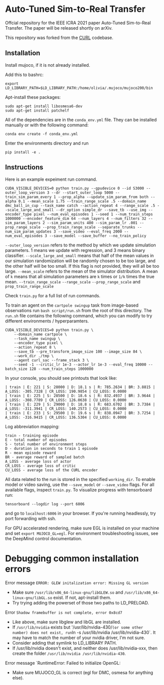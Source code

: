 # Auto-Tuned Sim-to-Real Transfer

Offcial repository for the IEEE ICRA 2021 paper Auto-Tuned Sim-to-Real Transfer. The paper will be released shortly on arXiv.

This repository was forked from the [CURL](https://mishalaskin.github.io/curl/) codebase.

## Installation 

Install mujoco, if it is not already installed.

Add this to bashrc:
```
export LD_LIBRARY_PATH=$LD_LIBRARY_PATH:/home/olivia/.mujoco/mujoco200/bin
```
Apt-install these packages:
```
sudo apt-get install libosmesa6-dev
sudo apt-get install patchelf
```

All of the dependencies are in the `conda_env.yml` file. They can be installed manually or with the following command:

```
conda env create -f conda_env.yml
```

Enter the environments directory and run
```
pip install -e .
```


## Instructions
Here is an example expeiment run command. 
```
CUDA_VISIBLE_DEVICES=0 python train.py --gpudevice 0 --id S3000 --outer_loop_version 3 --dr --start_outer_loop 5000 --train_sim_param_every 1 --prop_alpha --update_sim_param_from both --alpha 0.1 --mean_scale 1.75 --train_range_scale .5 --domain_name dmc_ball_in_cup --task_name catch --action_repeat 4 --range_scale .5 --scale_large_and_small --dr_option simple_dr --save_tb --use_img --encoder_type pixel --num_eval_episodes 1 --seed 1 --num_train_steps 1000000 --encoder_feature_dim 64 --num_layers 4 --num_filters 32 --sim_param_layers 2 --sim_param_units 400 --sim_param_lr .001 --prop_range_scale --prop_train_range_scale --separate_trunks --num_sim_param_updates 3 --save_video --eval_freq 2000 --num_eval_episodes 3 --save_model --save_buffer --no_train_policy
```
`--outer_loop_version` refers to the method by which we update simulation parameters. 1 means we update with regression, and 3 means binary classifier.
`--scale_large_and_small` means that half of the mean values in our simulation randomization will be randomly chosen to be too large, and the other half will be too small. If this flag is not provided, they will all be too large.
`--mean_scale` refers to the mean of the simulator distribution. A mean of `k` means that all simulation parameters are `k` times or `1/k` times the true mean.
`--train_range_scale` 
`--range_scale`
`--prop_range_scale` and `prop_train_range_scale` 


Check `train.py` for a full list of run commands.


To train an agent on the `cartpole swingup` task from image-based observations run `bash script/run.sh` from the root of this directory. The `run.sh` file contains the following command, which you can modify to try different environments / hyperparamters.
```
CUDA_VISIBLE_DEVICES=0 python train.py \
    --domain_name cartpole \
    --task_name swingup \
    --encoder_type pixel \
    --action_repeat 8 \
    --save_tb --pre_transform_image_size 100 --image_size 84 \
    --work_dir ./tmp \
    --agent curl_sac --frame_stack 3 \
    --seed -1 --critic_lr 1e-3 --actor_lr 1e-3 --eval_freq 10000 --batch_size 128 --num_train_steps 1000000 
```

In your console, you should see printouts that look like:

```
| train | E: 221 | S: 28000 | D: 18.1 s | R: 785.2634 | BR: 3.8815 | A_LOSS: -305.7328 | CR_LOSS: 190.9854 | CU_LOSS: 0.0000
| train | E: 225 | S: 28500 | D: 18.6 s | R: 832.4937 | BR: 3.9644 | A_LOSS: -308.7789 | CR_LOSS: 126.0638 | CU_LOSS: 0.0000
| train | E: 229 | S: 29000 | D: 18.8 s | R: 683.6702 | BR: 3.7384 | A_LOSS: -311.3941 | CR_LOSS: 140.2573 | CU_LOSS: 0.0000
| train | E: 233 | S: 29500 | D: 19.6 s | R: 838.0947 | BR: 3.7254 | A_LOSS: -316.9415 | CR_LOSS: 136.5304 | CU_LOSS: 0.0000
```

Log abbreviation mapping:

```
train - training episode
E - total number of episodes 
S - total number of environment steps
D - duration in seconds to train 1 episode
R - mean episode reward
BR - average reward of sampled batch
A_LOSS - average loss of actor
CR_LOSS - average loss of critic
CU_LOSS - average loss of the CURL encoder
```

All data related to the run is stored in the specified `working_dir`. To enable model or video saving, use the `--save_model` or `--save_video` flags. For all available flags, inspect `train.py`. To visualize progress with tensorboard run:

```
tensorboard --logdir log --port 6006
```

and go to `localhost:6006` in your browser. If you're running headlessly, try port forwarding with ssh. 

For GPU accelerated rendering, make sure EGL is installed on your machine and set `export MUJOCO_GL=egl`. For environment troubleshooting issues, see the DeepMind control documentation.


# Debugging common installation errors
Error message `ERROR: GLEW initalization error: Missing GL version`
- Make sure `/usr/lib/x86_64-linux-gnu/libGLEW.so` and `/usr/lib/x86_64-linux-gnu/libGL.so` exist.  If not, apt-install them.
- Try trying adding the powerset of those two paths to LD_PRELOAD.

Error `Shadow framebuffer is not complete, error 0x8cd7`
- Like above, make sure libglew and libGL are installed.
- If `/usr/lib/nvidia` exists but '/usr/lib/nvidia-430/` (or some other number) does not exist, run `ln -s /usr/lib/nvidia /usr/lib/nvidia-430`.  It may have to match the number of your nvidia driver, I'm not sure.
- Consider adding that symlink to LD_LIBRARY PATH.
- If /usr/lib/nvidia doesn't exist, and neither does /usr/lib/nvidia-xxx, then create the folder `/usr/lib/nvidia /usr/lib/nvidia-430`.

Error message `RuntimeError: Failed to initialize OpenGL: 
- Make sure MUJOCO_GL is correct (egl for DMC, osmesa for anything else).
